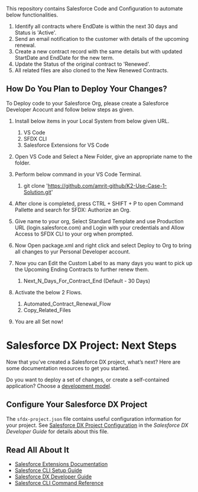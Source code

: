 This repository contains Salesforce Code and Configuration to automate below functionalities.

 1. Identify all contracts where EndDate is within the next 30 days and Status is 'Active'.
 2. Send an email notification to the customer with details of the upcoming renewal.
 3. Create a new contract record with the same details but with updated StartDate and EndDate for the new term.
 4. Update the Status of the original contract to 'Renewed'.
 5. All related files are also cloned to the New Renewed Contracts.


## How Do You Plan to Deploy Your Changes?

To Deploy code to your Salesforce Org, please create a Salesforce Developer Acocunt and follow below steps as given.

1. Install below items in your Local System from below given URL.
    1. VS Code
    2. SFDX CLI
    3. Salesforce Extensions for VS Code

2. Open VS Code and Select a New Folder, give an appropriate name to the folder.

3. Perform below command in your VS Code Terminal.
    1. git clone 'https://github.com/amrit-github/K2-Use-Case-1-Solution.git'

4. After clone is completed, press CTRL + SHIFT + P to open Command Pallette and search for SFDX: Authorize an Org.

5. Give name to your org, Select Standard Template and use Production URL (login.salesforce.com) and Login with your credentials and Allow Access to SFDX CLI to your org when prompted.

6. Now Open package.xml and right click and select Deploy to Org to bring all changes to yur Personal Developer account.

7. Now you can Edit the Custom Label to as many days you want to pick up the Upcoming Ending Contracts to further renew them. 
    1. Next_N_Days_For_Contract_End (Default - 30 Days)

8. Activate the below 2 Flows.
    1. Automated_Contract_Renewal_Flow
    2. Copy_Related_Files

9. You are all Set now!



# Salesforce DX Project: Next Steps
Now that you’ve created a Salesforce DX project, what’s next? Here are some documentation resources to get you started.

Do you want to deploy a set of changes, or create a self-contained application? Choose a [development model](https://developer.salesforce.com/tools/vscode/en/user-guide/development-models).

## Configure Your Salesforce DX Project
The `sfdx-project.json` file contains useful configuration information for your project. See [Salesforce DX Project Configuration](https://developer.salesforce.com/docs/atlas.en-us.sfdx_dev.meta/sfdx_dev/sfdx_dev_ws_config.htm) in the _Salesforce DX Developer Guide_ for details about this file.

## Read All About It
- [Salesforce Extensions Documentation](https://developer.salesforce.com/tools/vscode/)
- [Salesforce CLI Setup Guide](https://developer.salesforce.com/docs/atlas.en-us.sfdx_setup.meta/sfdx_setup/sfdx_setup_intro.htm)
- [Salesforce DX Developer Guide](https://developer.salesforce.com/docs/atlas.en-us.sfdx_dev.meta/sfdx_dev/sfdx_dev_intro.htm)
- [Salesforce CLI Command Reference](https://developer.salesforce.com/docs/atlas.en-us.sfdx_cli_reference.meta/sfdx_cli_reference/cli_reference.htm)
